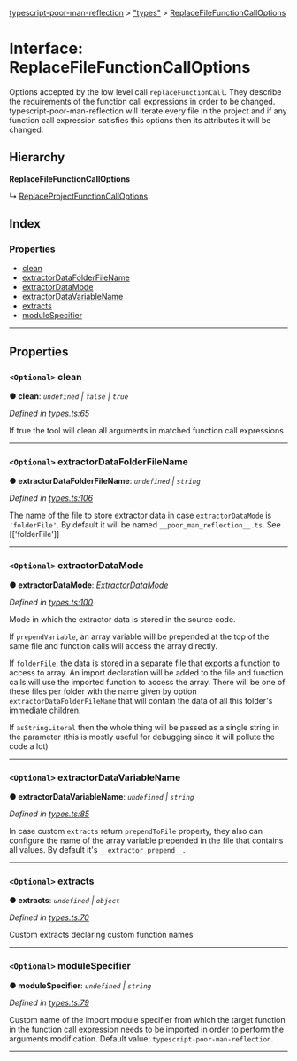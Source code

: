 [typescript-poor-man-reflection](../README.md) > ["types"](../modules/_types_.md) > [ReplaceFileFunctionCallOptions](../interfaces/_types_.replacefilefunctioncalloptions.md)

# Interface: ReplaceFileFunctionCallOptions

Options accepted by the low level call `replaceFunctionCall`. They describe the requirements of the function call expressions in order to be changed. typescript-poor-man-reflection will iterate every file in the project and if any function call expression satisfies this options then its attributes it will be changed.

## Hierarchy

**ReplaceFileFunctionCallOptions**

↳  [ReplaceProjectFunctionCallOptions](_types_.replaceprojectfunctioncalloptions.md)

## Index

### Properties

* [clean](_types_.replacefilefunctioncalloptions.md#clean)
* [extractorDataFolderFileName](_types_.replacefilefunctioncalloptions.md#extractordatafolderfilename)
* [extractorDataMode](_types_.replacefilefunctioncalloptions.md#extractordatamode)
* [extractorDataVariableName](_types_.replacefilefunctioncalloptions.md#extractordatavariablename)
* [extracts](_types_.replacefilefunctioncalloptions.md#extracts)
* [moduleSpecifier](_types_.replacefilefunctioncalloptions.md#modulespecifier)

---

## Properties

<a id="clean"></a>

### `<Optional>` clean

**● clean**: *`undefined` \| `false` \| `true`*

*Defined in [types.ts:65](https://github.com/cancerberoSgx/typescript-poor-man-reflection/blob/c505d33/src/types.ts#L65)*

If true the tool will clean all arguments in matched function call expressions

___
<a id="extractordatafolderfilename"></a>

### `<Optional>` extractorDataFolderFileName

**● extractorDataFolderFileName**: *`undefined` \| `string`*

*Defined in [types.ts:106](https://github.com/cancerberoSgx/typescript-poor-man-reflection/blob/c505d33/src/types.ts#L106)*

The name of the file to store extractor data in case `extractorDataMode` is `'folderFile'`. By default it will be named `__poor_man_reflection__.ts`. See \[\['folderFile'\]\]

___
<a id="extractordatamode"></a>

### `<Optional>` extractorDataMode

**● extractorDataMode**: *[ExtractorDataMode](../modules/_types_.md#extractordatamode)*

*Defined in [types.ts:100](https://github.com/cancerberoSgx/typescript-poor-man-reflection/blob/c505d33/src/types.ts#L100)*

Mode in which the extractor data is stored in the source code.

If `prependVariable`, an array variable will be prepended at the top of the same file and function calls will access the array directly.

If `folderFile`, the data is stored in a separate file that exports a function to access to array. An import declaration will be added to the file and function calls will use the imported function to access the array. There will be one of these files per folder with the name given by option `extractorDataFolderFileName` that will contain the data of all this folder's immediate children.

If `asStringLiteral` then the whole thing will be passed as a single string in the parameter (this is mostly useful for debugging since it will pollute the code a lot)

___
<a id="extractordatavariablename"></a>

### `<Optional>` extractorDataVariableName

**● extractorDataVariableName**: *`undefined` \| `string`*

*Defined in [types.ts:85](https://github.com/cancerberoSgx/typescript-poor-man-reflection/blob/c505d33/src/types.ts#L85)*

In case custom `extracts` return `prependToFile` property, they also can configure the name of the array variable prepended in the file that contains all values. By default it's `__extractor_prepend__`.

___
<a id="extracts"></a>

### `<Optional>` extracts

**● extracts**: *`undefined` \| `object`*

*Defined in [types.ts:70](https://github.com/cancerberoSgx/typescript-poor-man-reflection/blob/c505d33/src/types.ts#L70)*

Custom extracts declaring custom function names

___
<a id="modulespecifier"></a>

### `<Optional>` moduleSpecifier

**● moduleSpecifier**: *`undefined` \| `string`*

*Defined in [types.ts:79](https://github.com/cancerberoSgx/typescript-poor-man-reflection/blob/c505d33/src/types.ts#L79)*

Custom name of the import module specifier from which the target function in the function call expression needs to be imported in order to perform the arguments modification. Default value: `typescript-poor-man-reflection`.

___

